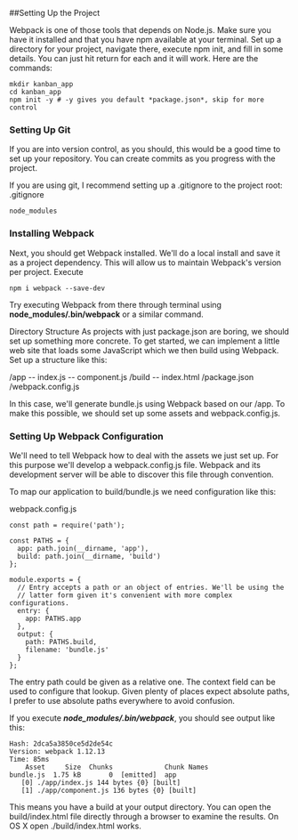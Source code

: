 ##Setting Up the Project

Webpack is one of those tools that depends on Node.js. Make sure you have it installed and that you have npm available at your terminal. Set up a directory for your project, navigate there, execute npm init, and fill in some details. You can just hit return for each and it will work. Here are the commands:
```
mkdir kanban_app
cd kanban_app
npm init -y # -y gives you default *package.json*, skip for more control
```

### Setting Up Git
If you are into version control, as you should, this would be a good time to set up your repository. You can create commits as you progress with the project.

If you are using git, I recommend setting up a .gitignore to the project root: .gitignore
```
node_modules
```

### Installing Webpack
Next, you should get Webpack installed. We'll do a local install and save it as a project dependency. This will allow us to maintain Webpack's version per project. Execute
```
npm i webpack --save-dev
```

Try executing Webpack from there through terminal using **node_modules/.bin/webpack** or a similar command.

Directory Structure
As projects with just package.json are boring, we should set up something more concrete. To get started, we can implement a little web site that loads some JavaScript which we then build using Webpack. Set up a structure like this:

/app
--  index.js
--  component.js
/build
--  index.html
/package.json
/webpack.config.js

In this case, we'll generate bundle.js using Webpack based on our /app. To make this possible, we should set up some assets and webpack.config.js.

### Setting Up Webpack Configuration
We'll need to tell Webpack how to deal with the assets we just set up. For this purpose we'll develop a webpack.config.js file. Webpack and its development server will be able to discover this file through convention.

To map our application to build/bundle.js we need configuration like this:

webpack.config.js
```
const path = require('path');

const PATHS = {
  app: path.join(__dirname, 'app'),
  build: path.join(__dirname, 'build')
};

module.exports = {
  // Entry accepts a path or an object of entries. We'll be using the
  // latter form given it's convenient with more complex configurations.
  entry: {
    app: PATHS.app
  },
  output: {
    path: PATHS.build,
    filename: 'bundle.js'
  }
};
```
The entry path could be given as a relative one. The context field can be used to configure that lookup. Given plenty of places expect absolute paths, I prefer to use absolute paths everywhere to avoid confusion.

If you execute ***node_modules/.bin/webpack***, you should see output like this:
```
Hash: 2dca5a3850ce5d2de54c
Version: webpack 1.12.13
Time: 85ms
    Asset     Size  Chunks             Chunk Names
bundle.js  1.75 kB       0  [emitted]  app
   [0] ./app/index.js 144 bytes {0} [built]
   [1] ./app/component.js 136 bytes {0} [built]
```
This means you have a build at your output directory. You can open the build/index.html file directly through a browser to examine the results. On OS X open ./build/index.html works.
